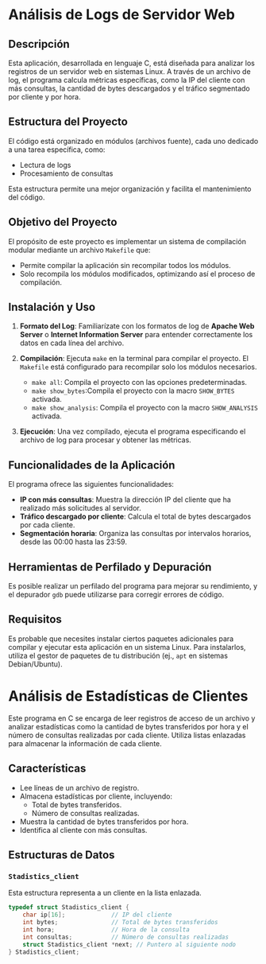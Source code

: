 # Análisis de Logs de Servidor Web

## Descripción
Esta aplicación, desarrollada en lenguaje C, está diseñada para analizar los registros de un servidor web en sistemas Linux. A través de un archivo de log, el programa calcula métricas específicas, como la IP del cliente con más consultas, la cantidad de bytes descargados y el tráfico segmentado por cliente y por hora.

## Estructura del Proyecto
El código está organizado en módulos (archivos fuente), cada uno dedicado a una tarea específica, como:
- Lectura de logs
- Procesamiento de consultas

Esta estructura permite una mejor organización y facilita el mantenimiento del código.

## Objetivo del Proyecto
El propósito de este proyecto es implementar un sistema de compilación modular mediante un archivo `Makefile` que:
- Permite compilar la aplicación sin recompilar todos los módulos.
- Solo recompila los módulos modificados, optimizando así el proceso de compilación.
## Instalación y Uso
1. **Formato del Log**: Familiarízate con los formatos de log de **Apache Web Server** o **Internet Information Server** para entender correctamente los datos en cada línea del archivo.
2. **Compilación**: Ejecuta `make` en la terminal para compilar el proyecto. El `Makefile` está configurado para recompilar solo los módulos necesarios.

   - `make all`: Compila el proyecto con las opciones predeterminadas.
   - `make show_bytes`:Compila el proyecto con la macro `SHOW_BYTES` activada.
   - `make show_analysis`: Compila el proyecto con la macro `SHOW_ANALYSIS` activada.
3. **Ejecución**: Una vez compilado, ejecuta el programa especificando el archivo de log para procesar y obtener las métricas.

## Funcionalidades de la Aplicación
El programa ofrece las siguientes funcionalidades:
- **IP con más consultas**: Muestra la dirección IP del cliente que ha realizado más solicitudes al servidor.
- **Tráfico descargado por cliente**: Calcula el total de bytes descargados por cada cliente.
- **Segmentación horaria**: Organiza las consultas por intervalos horarios, desde las 00:00 hasta las 23:59.

## Herramientas de Perfilado y Depuración
Es posible realizar un perfilado del programa para mejorar su rendimiento, y el depurador `gdb` puede utilizarse para corregir errores de código.

## Requisitos
Es probable que necesites instalar ciertos paquetes adicionales para compilar y ejecutar esta aplicación en un sistema Linux. Para instalarlos, utiliza el gestor de paquetes de tu distribución (ej., `apt` en sistemas Debian/Ubuntu).

# Análisis de Estadísticas de Clientes

Este programa en C se encarga de leer registros de acceso de un archivo y analizar estadísticas como la cantidad de bytes transferidos por hora y el número de consultas realizadas por cada cliente. Utiliza listas enlazadas para almacenar la información de cada cliente.

## Características

- Lee líneas de un archivo de registro.
- Almacena estadísticas por cliente, incluyendo:
  - Total de bytes transferidos.
  - Número de consultas realizadas.
- Muestra la cantidad de bytes transferidos por hora.
- Identifica al cliente con más consultas.

## Estructuras de Datos

### `Stadistics_client`

Esta estructura representa a un cliente en la lista enlazada.

```c
typedef struct Stadistics_client {
    char ip[16];             // IP del cliente
    int bytes;               // Total de bytes transferidos
    int hora;                // Hora de la consulta
    int consultas;           // Número de consultas realizadas
    struct Stadistics_client *next; // Puntero al siguiente nodo
} Stadistics_client;



